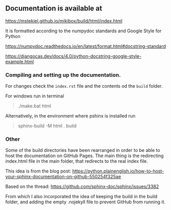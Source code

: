 ## Documentation is available at

https://mstekiel.github.io/mikibox/build/html/index.html

It is formatted according to the numpydoc standards and Google Style for Python

https://numpydoc.readthedocs.io/en/latest/format.html#docstring-standard

https://djangocas.dev/docs/4.0/python-docstring-google-style-example.html

### Compiling and setting up the documentation.

For changes check the `index.rst` file and the contents od the `build` folder.

For windows run in terminal
>./make.bat html

Alternatively, in the environment where pshinx is installed run
> sphinx-build -M html . build

### Other
Some of the build directories have been rearranged in order to be able to host the documentation on GitHub Pages.
The main thing is the redirecting index.html file in the main folder, that redirects to the real index file.

This idea is from the blog post:
https://python.plainenglish.io/how-to-host-your-sphinx-documentation-on-github-550254f325ae

Based on the thread:
https://github.com/sphinx-doc/sphinx/issues/3382

From which I also incorporated the idea of keeping the build in the build folder, and adding the empty .nojekyll file to prevent GitHub from running it.